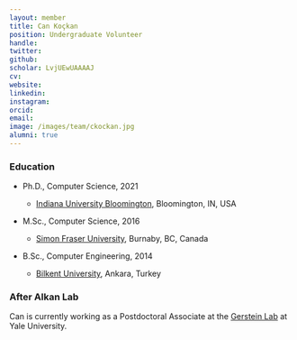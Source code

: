 ```yaml
---
layout: member
title: Can Koçkan
position: Undergraduate Volunteer
handle: 
twitter:
github: 
scholar: LvjUEwUAAAAJ
cv: 
website: 
linkedin: 
instagram:
orcid: 
email: 
image: /images/team/ckockan.jpg
alumni: true
---
```


### Education
- Ph.D., Computer Science, 2021
  - [Indiana University Bloomington](https://luddy.indiana.edu/index.html), Bloomington, IN, USA

- M.Sc., Computer Science, 2016
  - [Simon Fraser University](https://www.sfu.ca/computing.html), Burnaby, BC, Canada

- B.Sc., Computer Engineering, 2014
  - [Bilkent University](https://w3.cs.bilkent.edu.tr/en/), Ankara, Turkey

### After Alkan Lab

Can is currently working as a Postdoctoral Associate at the [Gerstein Lab](http://www.gersteinlab.org/) at Yale University.
